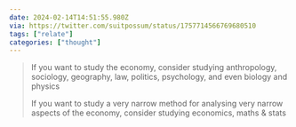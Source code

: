 ```yaml
---
date: 2024-02-14T14:51:55.980Z
via: https://twitter.com/suitpossum/status/1757714566769680510
tags: ["relate"]
categories: ["thought"]
---
```

> If you want to study the economy, consider studying anthropology, sociology, geography, law, politics, psychology, and even biology and physics
> 
> If you want to study a very narrow method for analysing very narrow aspects of the economy, consider studying economics, maths & stats
